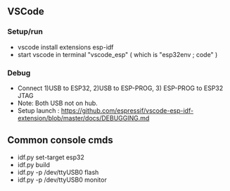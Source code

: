 ## VSCode

### Setup/run
* vscode install extensions esp-idf
* start vscode in terminal "vscode_esp"
 ( which is "esp32env ; code" )

### Debug
* Connect 1)USB to ESP32, 2)USB to ESP-PROG, 3) ESP-PROG to ESP32 JTAG
* Note: Both USB not on hub.
* Setup launch : https://github.com/espressif/vscode-esp-idf-extension/blob/master/docs/DEBUGGING.md

## Common console cmds
* idf.py set-target esp32
* idf.py build
* idf.py -p /dev/ttyUSB0 flash
* idf.py -p /dev/ttyUSB0 monitor


